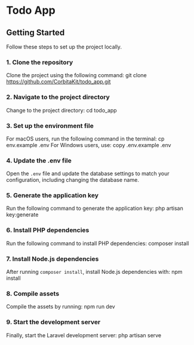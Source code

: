 # Todo App

## Getting Started

Follow these steps to set up the project locally.

### 1. Clone the repository

Clone the project using the following command:
git clone https://github.com/CorbitaKit/todo_app.git

### 2. Navigate to the project directory

Change to the project directory:
cd todo_app

### 3. Set up the environment file

For macOS users, run the following command in the terminal: cp env.example .env
For Windows users, use: copy .env.example .env

### 4. Update the .env file

Open the `.env` file and update the database settings to match your configuration, including changing the database name.

### 5. Generate the application key

Run the following command to generate the application key: php artisan key:generate

### 6. Install PHP dependencies

Run the following command to install PHP dependencies: composer install

### 7. Install Node.js dependencies

After running `composer install`, install Node.js dependencies with: npm install

### 8. Compile assets

Compile the assets by running: npm run dev

### 9. Start the development server

Finally, start the Laravel development server: php artisan serve
